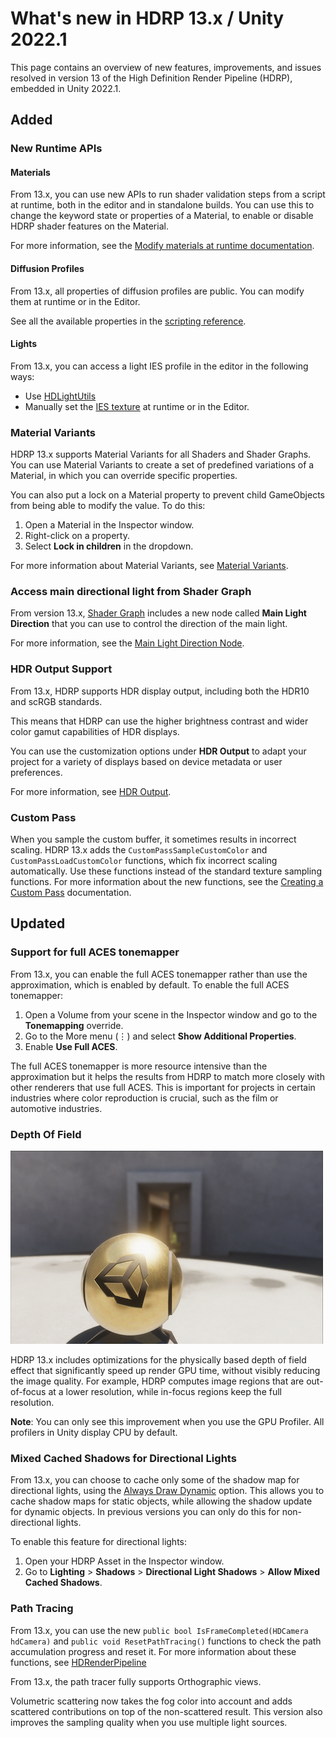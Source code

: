 # What's new in HDRP 13.x / Unity 2022.1

This page contains an overview of new features, improvements, and issues resolved in version 13 of the High Definition Render Pipeline (HDRP), embedded in Unity 2022.1.

## Added

### New Runtime APIs

#### Materials

From 13.x, you can use new APIs to run shader validation steps from a script at runtime, both in the editor and in standalone builds. You can use this to change the keyword state or properties of a Material, to enable or disable HDRP shader features on the Material.

For more information, see the [Modify materials at runtime documentation](modify-materials-at-runtime.md).

#### Diffusion Profiles

From 13.x, all properties of diffusion profiles are public. You can modify them at runtime or in the Editor.

See all the available properties in the [scripting reference](xref:UnityEngine.Rendering.HighDefinition.DiffusionProfileSettings).

#### Lights

From 13.x, you can access a light IES profile in the editor in the following ways:

* Use [HDLightUtils](xref:UnityEditor.Rendering.HighDefinition.HDLightUtils)
* Manually set the [IES texture](xref:UnityEngine.Rendering.HighDefinition.HDAdditionalLightData) at runtime or in the Editor.

### Material Variants

HDRP 13.x supports Material Variants for all Shaders and Shader Graphs. You can use Material Variants to create a set of predefined variations of a Material, in which you can override specific properties.

You can also put a lock on a Material property to prevent child GameObjects from being able to modify the value. To do this:

1. Open a Material in the Inspector window.
2. Right-click on a property.
3. Select **Lock in children** in the dropdown.

For more information about Material Variants, see [Material Variants](materialvariant-HDRP).

### Access main directional light from Shader Graph

From version 13.x, [Shader Graph](https://docs.unity3d.com/Packages/com.unity.shadergraph@13.1/manual/index.html) includes a new node called **Main Light Direction** that you can use to control the direction of the main light.

For more information, see the [Main Light Direction Node](https://docs.unity3d.com/Packages/com.unity.shadergraph@13.1/manual/Main-Light-Direction-Node.html).

### HDR Output Support

From 13.x, HDRP supports HDR display output, including both the HDR10 and scRGB standards.

This means that HDRP can use the higher brightness contrast and wider color gamut capabilities of HDR displays.

You can use the customization options under **HDR Output** to adapt your project for a variety of displays based on device metadata or user preferences.

For more information, see [HDR Output](HDR-Output.md).

### Custom Pass

When you sample the custom buffer, it sometimes results in incorrect scaling. HDRP 13.x adds the `CustomPassSampleCustomColor` and `CustomPassLoadCustomColor` functions, which fix incorrect scaling automatically. Use these functions instead of the standard texture sampling functions. For more information about the new functions, see the [Creating a Custom Pass](Custom-Pass-Creating.md) documentation.

## Updated

### Support for full ACES tonemapper

From 13.x, you can enable the full ACES tonemapper rather than use the approximation, which is enabled by default. To enable the full ACES tonemapper:

1. Open a Volume from your scene in the Inspector window and go to the **Tonemapping** override.
2. Go to the More menu (&#8942;) and select **Show Additional Properties**.
3. Enable **Use Full ACES**.

The full ACES tonemapper is more resource intensive than the approximation but it helps the results from HDRP to match more closely with other renderers that use full ACES. This is important for projects in certain industries where color reproduction is crucial, such as the film or automotive industries.

### Depth Of Field

![A courtyard with the camera close-up on a golden orb with the Unity logo. The orb is sharp but the background is blurry.](Images/depth-of-field.png)

HDRP 13.x includes optimizations for the physically based depth of field effect that significantly speed up render GPU time, without visibly reducing the image quality. For example, HDRP computes image regions that are out-of-focus at a lower resolution, while in-focus regions keep the full resolution.

**Note**: You can only see this improvement when you use the GPU Profiler. All profilers in Unity display CPU by default.

### Mixed Cached Shadows for Directional Lights

From 13.x, you can choose to cache only some of the shadow map for directional lights, using the [Always Draw Dynamic](Shadows-in-HDRP#mixed-cached-shadow-maps) option. This allows you to cache shadow maps for static objects, while allowing the shadow update for dynamic objects. In previous versions you can only do this for non-directional lights.

To enable this feature for directional lights:

1. Open your HDRP Asset in the Inspector window.
2. Go to **Lighting** > **Shadows** > **Directional Light Shadows** > **Allow Mixed Cached Shadows**.

### Path Tracing

From 13.x, you can use the new `public bool IsFrameCompleted(HDCamera hdCamera)` and `public void ResetPathTracing()` functions to check the path accumulation progress and reset it. For more information about these functions, see [HDRenderPipeline](xref:UnityEngine.Rendering.HighDefinition.HDRenderPipeline)

From 13.x, the path tracer fully supports Orthographic views.

Volumetric scattering now takes the fog color into account and adds scattered contributions on top of the non-scattered result. This version also improves the sampling quality when you use multiple light sources.
